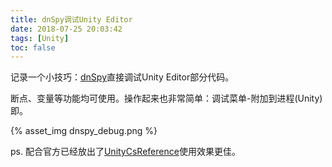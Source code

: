 ```yaml
---
title: dnSpy调试Unity Editor
date: 2018-07-25 20:03:42
tags: [Unity]
toc: false
---
```


记录一个小技巧：[dnSpy](https://github.com/0xd4d/dnSpy)直接调试Unity Editor部分代码。

<!--more-->

断点、变量等功能均可使用。操作起来也非常简单：调试菜单-附加到进程(Unity)即。

{% asset_img dnspy_debug.png %}

ps. 配合官方已经放出了[UnityCsReference](https://github.com/Unity-Technologies/UnityCsReference)使用效果更佳。